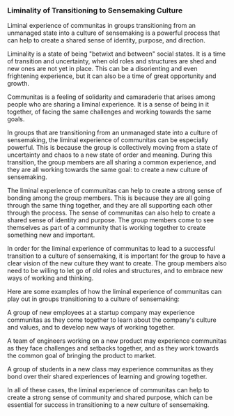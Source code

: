 ### Liminality of Transitioning to Sensemaking Culture

Liminal experience of communitas in groups transitioning from an unmanaged state into a culture of sensemaking is a powerful process that can help to create a shared sense of identity, purpose, and direction.

Liminality is a state of being "betwixt and between" social states. It is a time of transition and uncertainty, when old roles and structures are shed and new ones are not yet in place. This can be a disorienting and even frightening experience, but it can also be a time of great opportunity and growth.

Communitas is a feeling of solidarity and camaraderie that arises among people who are sharing a liminal experience. It is a sense of being in it together, of facing the same challenges and working towards the same goals.

In groups that are transitioning from an unmanaged state into a culture of sensemaking, the liminal experience of communitas can be especially powerful. This is because the group is collectively moving from a state of uncertainty and chaos to a new state of order and meaning. During this transition, the group members are all sharing a common experience, and they are all working towards the same goal: to create a new culture of sensemaking.

The liminal experience of communitas can help to create a strong sense of bonding among the group members. This is because they are all going through the same thing together, and they are all supporting each other through the process. The sense of communitas can also help to create a shared sense of identity and purpose. The group members come to see themselves as part of a community that is working together to create something new and important.

In order for the liminal experience of communitas to lead to a successful transition to a culture of sensemaking, it is important for the group to have a clear vision of the new culture they want to create. The group members also need to be willing to let go of old roles and structures, and to embrace new ways of working and thinking.

Here are some examples of how the liminal experience of communitas can play out in groups transitioning to a culture of sensemaking:

A group of new employees at a startup company may experience communitas as they come together to learn about the company's culture and values, and to develop new ways of working together.

A team of engineers working on a new product may experience communitas as they face challenges and setbacks together, and as they work towards the common goal of bringing the product to market.

A group of students in a new class may experience communitas as they bond over their shared experiences of learning and growing together.

In all of these cases, the liminal experience of communitas can help to create a strong sense of community and shared purpose, which can be essential for success in transitioning to a new culture of sensemaking.

